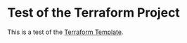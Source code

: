 # Test of the Terraform Project

This is a test of the [Terraform Template](https://github.ibm.com/workload-eng-services/Terraform).
